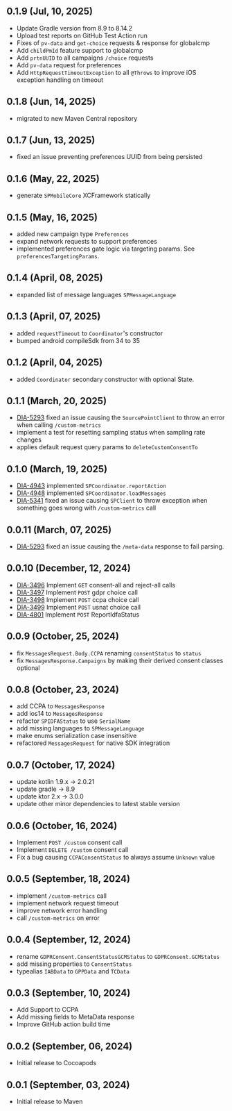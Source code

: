 ## 0.1.9 (Jul, 10, 2025)
* Update Gradle version from 8.9 to 8.14.2
* Upload test reports on GitHub Test Action run
* Fixes of `pv-data` and `get-choice` requests & response for globalcmp 
* Add `childPmId` feature support to globalcmp
* Add `prtnUUID` to all campaigns `/choice` requests
* Add `pv-data` request for preferences
* Add `HttpRequestTimeoutException` to all `@Throws` to improve iOS exception handling on timeout

## 0.1.8 (Jun, 14, 2025)
* migrated to new Maven Central repository

## 0.1.7 (Jun, 13, 2025)
* fixed an issue preventing preferences UUID from being persisted

## 0.1.6 (May, 22, 2025)
* generate `SPMobileCore` XCFramework statically

## 0.1.5 (May, 16, 2025)
* added new campaign type `Preferences`
* expand network requests to support preferences
* implemented preferences gate logic via targeting params. See `preferencesTargetingParams`.

## 0.1.4 (April, 08, 2025)
* expanded list of message languages `SPMessageLanguage`

## 0.1.3 (April, 07, 2025)
* added `requestTimeout` to `Coordinator`'s constructor
* bumped android compileSdk from 34 to 35

## 0.1.2 (April, 04, 2025)
* added `Coordinator` secondary constructor with optional State.

## 0.1.1 (March, 20, 2025)
* [DIA-5293](https://sourcepoint.atlassian.net/browse/DIA-5293) fixed an issue causing the `SourcePointClient` to throw an error when calling `/custom-metrics`
* implement a test for resetting sampling status when sampling rate changes
* applies default request query params to `deleteCustomConsentTo`

## 0.1.0 (March, 19, 2025)
* [DIA-4943](https://sourcepoint.atlassian.net/browse/DIA-4943) implemented `SPCoordinator.reportAction`
* [DIA-4948](https://sourcepoint.atlassian.net/browse/DIA-4948) implemented `SPCoordinator.loadMessages`
* [DIA-5341](https://sourcepoint.atlassian.net/browse/DIA-5341) fixed an issue causing `SPClient` to throw exception when something goes wrong with `/custom-metrics` call

## 0.0.11 (March, 07, 2025)
* [DIA-5293](https://sourcepoint.atlassian.net/browse/DIA-5293) fixed an issue causing the `/meta-data` response to fail parsing.

## 0.0.10 (December, 12, 2024)
* [DIA-3496](https://sourcepoint.atlassian.net/browse/DIA-3496) Implement `GET` consent-all and reject-all calls
* [DIA-3497](https://sourcepoint.atlassian.net/browse/DIA-3497) Implement `POST` gdpr choice call
* [DIA-3498](https://sourcepoint.atlassian.net/browse/DIA-3498) Implement `POST` ccpa choice call
* [DIA-3499](https://sourcepoint.atlassian.net/browse/DIA-3499) Implement `POST` usnat choice call
* [DIA-4801](https://sourcepoint.atlassian.net/browse/DIA-4801) Implement `POST` ReportIdfaStatus

## 0.0.9 (October, 25, 2024)
* fix `MessagesRequest.Body.CCPA` renaming `consentStatus` to `status`
* fix `MessagesResponse.Campaigns` by making their derived consent classes optional

## 0.0.8 (October, 23, 2024)
* add CCPA to `MessagesResponse`
* add ios14 to `MessagesResponse`
* refactor `SPIDFAStatus` to use `SerialName`
* add missing languages to `SPMessageLanguage`
* make enums serialization case insensitive
* refactored `MessagesRequest` for native SDK integration

## 0.0.7 (October, 17, 2024)
* update kotlin 1.9.x -> 2.0.21
* update gradle -> 8.9
* update ktor 2.x -> 3.0.0
* update other minor dependencies to latest stable version

## 0.0.6 (October, 16, 2024)
* Implement `POST /custom` consent call
* Implement `DELETE /custom` consent call
* Fix a bug causing `CCPAConsentStatus` to always assume `Unknown` value

## 0.0.5 (September, 18, 2024)
* implement `/custom-metrics` call
* implement network request timeout
* improve network error handling
* call `/custom-metrics` on error

## 0.0.4 (September, 12, 2024)
* rename `GDPRConsent.ConsentStatusGCMStatus` to `GDPRConsent.GCMStatus`
* add missing properties to `ConsentStatus`
* typealias `IABData` to `GPPData` and `TCData`

## 0.0.3 (September, 10, 2024)
* Add Support to CCPA
* Add missing fields to MetaData response
* Improve GitHub action build time

## 0.0.2 (September, 06, 2024)
* Initial release to Cocoapods

## 0.0.1 (September, 03, 2024)
* Initial release to Maven

